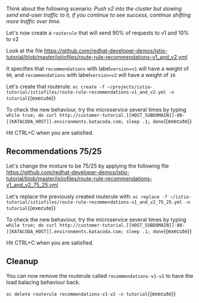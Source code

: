 Think about the following scenario: *Push v2 into the cluster but slowing send end-user traffic to it, if you continue to see success, continue shifting more traffic over time.*

Let's now create a `routerule` that will send 90% of requests to v1 and 10% to v2

Look at the file https://github.com/redhat-developer-demos/istio-tutorial/blob/master/istiofiles/route-rule-recommendations-v1_and_v2.yml

It specifies that `recommendations` with label`version=v1` will have a weight of `90`, and `recommendations` with label`version=v2` will have a weight of `10`

Let's create that routerule: `oc create -f ~/projects/istio-tutorial/istiofiles/route-rule-recommendations-v1_and_v2.yml -n tutorial`{{execute}}

To check the new behaviour, try the microservice several times by typing `while true; do curl http://customer-tutorial.[[HOST_SUBDOMAIN]]-80-[[KATACODA_HOST]].environments.katacoda.com; sleep .1; done`{{execute}}

Hit CTRL+C when you are satisfied.

## Recommendations 75/25

Let's change the mixture to be 75/25 by applying the following file https://github.com/redhat-developer-demos/istio-tutorial/blob/master/istiofiles/route-rule-recommendations-v1_and_v2_75_25.yml


Let's replace the previously created routerule with: `oc replace -f ~/istio-tutorial/istiofiles/route-rule-recommendations-v1_and_v2_75_25.yml -n tutorial`{{execute}}

To check the new behaviour, try the microservice several times by typing `while true; do curl http://customer-tutorial.[[HOST_SUBDOMAIN]]-80-[[KATACODA_HOST]].environments.katacoda.com; sleep .1; done`{{execute}}

Hit CTRL+C when you are satisfied.

## Cleanup

You can now remove the routerule called `recommendations-v1-v2` to have the load balacing behaviour back.

`oc delete routerule recommendations-v1-v2 -n tutorial`{{execute}}